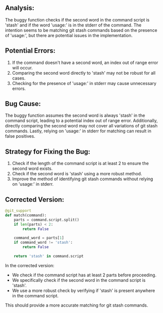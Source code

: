 ## Analysis:
The buggy function checks if the second word in the command script is 'stash' and if the word 'usage:' is in the stderr of the command. The intention seems to be matching git stash commands based on the presence of 'usage:', but there are potential issues in the implementation.

## Potential Errors:
1. If the command doesn't have a second word, an index out of range error will occur.
2. Comparing the second word directly to 'stash' may not be robust for all cases.
3. Checking for the presence of 'usage:' in stderr may cause unnecessary errors.

## Bug Cause:
The buggy function assumes the second word is always 'stash' in the command script, leading to a potential index out of range error. Additionally, directly comparing the second word may not cover all variations of git stash commands. Lastly, relying on 'usage:' in stderr for matching can result in false positives.

## Strategy for Fixing the Bug:
1. Check if the length of the command script is at least 2 to ensure the second word exists.
2. Check if the second word is 'stash' using a more robust method.
3. Improve the method of identifying git stash commands without relying on 'usage:' in stderr.

## Corrected Version:
```python
@git_support
def match(command):
    parts = command.script.split()
    if len(parts) < 2:
        return False
    
    command_word = parts[1]
    if command_word != 'stash':
        return False
    
    return 'stash' in command.script
```

In the corrected version:
- We check if the command script has at least 2 parts before proceeding.
- We specifically check if the second word in the command script is 'stash'.
- We use a more robust check by verifying if 'stash' is present anywhere in the command script.

This should provide a more accurate matching for git stash commands.